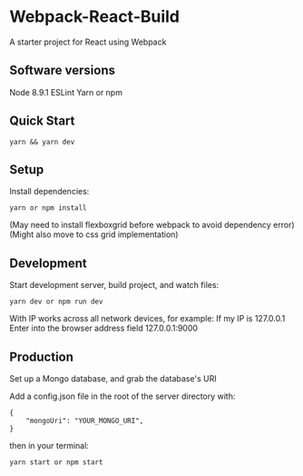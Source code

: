 # Webpack-React-Build

A starter project for React using Webpack

## Software versions
Node 8.9.1
ESLint
Yarn or npm

## Quick Start
```
yarn && yarn dev
```

## Setup
Install dependencies:
```
yarn or npm install
```
(May need to install flexboxgrid before webpack to avoid dependency error)
(Might also move to css grid implementation)

## Development
Start development server, build project, and watch files:
```
yarn dev or npm run dev
```
With IP works across all network devices, for example:
If my IP is 127.0.0.1
Enter into the browser address field 127.0.0.1:9000


## Production

Set up a Mongo database, and grab the database's URI

Add a config.json file in the root of the server directory with:
```
{
	"mongoUri": "YOUR_MONGO_URI",
}
```
then in your terminal:

```
yarn start or npm start
```
